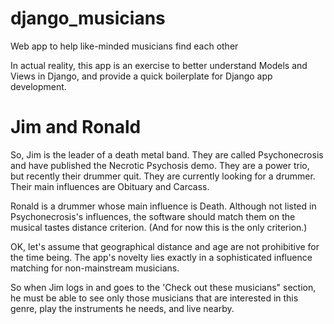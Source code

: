 # django_musicians
Web app to help like-minded musicians find each other

In actual reality, this app is an exercise to better understand Models and Views in Django, and provide a quick boilerplate for Django app development.

# Jim and Ronald

So, Jim is the leader of a death metal band. They are called Psychonecrosis and have published the Necrotic Psychosis demo. They are a power trio, but recently their drummer quit. They are currently looking for a drummer.
Their main influences are Obituary and Carcass.

Ronald is a drummer whose main influence is Death. Although not listed in Psychonecrosis's influences, the software should match them on the musical tastes distance criterion.
(And for now this is the only criterion.)

OK, let's assume that geographical distance and age are not prohibitive for the time being.
The app's novelty lies exactly in a sophisticated influence matching for non-mainstream musicians.

So when Jim logs in and goes to the 'Check out these musicians" section, he must be able to see only those musicians that are interested in this genre, play the instruments he needs, and live nearby.
